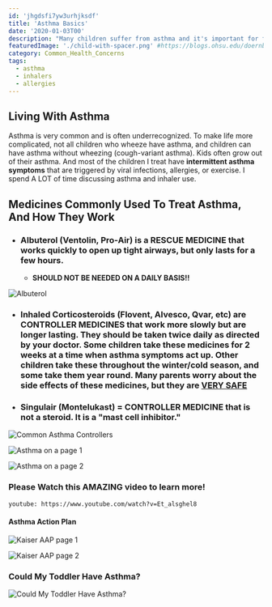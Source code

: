 ```yaml
---
id: 'jhgdsfi7yw3urhjksdf'
title: 'Asthma Basics'
date: '2020-01-03T00'
description: "Many children suffer from asthma and it's important for families to understand how to properly use asthma medications and prevent asthma triggers."
featuredImage: './child-with-spacer.png' #https://blogs.ohsu.edu/doernbecher/files/2013/06/child-with-spacer.jpg
category: Common_Health_Concerns
tags:
  - asthma
  - inhalers
  - allergies
---
```


## Living With Asthma

Asthma is very common and is often underrecognized. To make life more complicated, not all children who wheeze have asthma, and children can have asthma without wheezing (cough-variant asthma). Kids often grow out of their asthma. And most of the children I treat have **intermittent asthma symptoms** that are triggered by viral infections, allergies, or exercise. I spend A LOT of time discussing asthma and inhaler use.

## Medicines Commonly Used To Treat Asthma, And How They Work

- ### Albuterol (Ventolin, Pro-Air) is a **RESCUE MEDICINE** that works quickly to open up tight airways, but only lasts for a few hours.
  - **SHOULD NOT BE NEEDED ON A DAILY BASIS!!**

![Albuterol](./7665-300.jpg)

- ### Inhaled Corticosteroids (Flovent, Alvesco, Qvar, etc) are **CONTROLLER MEDICINES** that work more slowly but are longer lasting. They should be taken twice daily as directed by your doctor. Some children take these medicines for 2 weeks at a time when asthma symptoms act up. Other children take these throughout the winter/cold season, and some take them year round. Many parents worry about the side effects of these medicines, but they are **[VERY SAFE](https://www.chop.edu/health-resources/safety-steroids-asthma)**

- ### Singulair (Montelukast) = **CONTROLLER MEDICINE** that is not a steroid. It is a "mast cell inhibitor."

![Common Asthma Controllers](./asthma_medications3.jpg)

![Asthma on a page 1](./asthma-on-a-page/asthma-on-a-page-1.jpg)

![Asthma on a page 2](./asthma-on-a-page/asthma-on-a-page-2.jpg)

### Please Watch this AMAZING video to learn more!

`youtube: https://www.youtube.com/watch?v=Et_alsghel8`

#### Asthma Action Plan

![Kaiser AAP page 1](./kaiserAAP/kaiserAAP-1.jpg)

![Kaiser AAP page 2](./kaiserAAP/kaiserAAP-2.jpg)

### Could My Toddler Have Asthma?

![Could My Toddler Have Asthma?](./Clues-Your-Toddler-May-Have-Asthma-Infographic.jpg)
